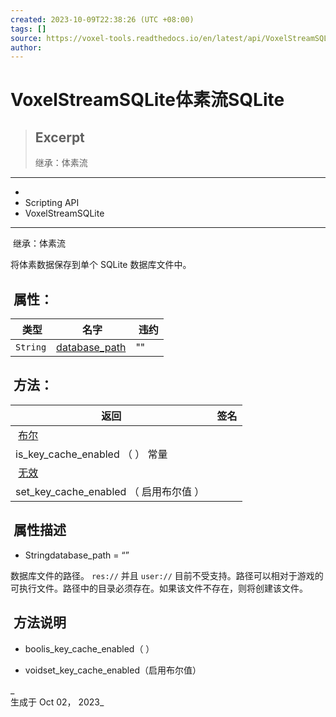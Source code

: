 ```yaml
---
created: 2023-10-09T22:38:26 (UTC +08:00)
tags: []
source: https://voxel-tools.readthedocs.io/en/latest/api/VoxelStreamSQLite/
author: 
---
```


# VoxelStreamSQLite体素流SQLite

> ## Excerpt
> 继承：体素流

---
-   [](https://voxel-tools.readthedocs.io/en/latest/)
-   Scripting API
-   VoxelStreamSQLite

___

 继承：体素流

  
将体素数据保存到单个 SQLite 数据库文件中。

##  属性：

|  类型 |  名字 |  违约 |
| --- | --- | --- |
| `String` | [database\_path](https://voxel-tools.readthedocs.io/en/latest/api/VoxelStreamSQLite/#i_database_path) | "" |

##  方法：

|  返回 |  签名 |
| --- | --- |
|  [布尔](https://docs.godotengine.org/en/stable/classes/class_bool.html) |   
is\_key\_cache\_enabled （ ） 常量 |
|  [无效](https://voxel-tools.readthedocs.io/en/latest/api/VoxelStreamSQLite/#) |   
set\_key\_cache\_enabled （ 启用布尔值 ） |

##  属性描述

-     
    Stringdatabase\_path = “”

  
数据库文件的路径。 `res://` 并且 `user://` 目前不受支持。路径可以相对于游戏的可执行文件。路径中的目录必须存在。如果该文件不存在，则将创建该文件。

##  方法说明

-     
    boolis\_key\_cache\_enabled（ ）
    
-     
    voidset\_key\_cache\_enabled（启用布尔值）
    

_  
生成于 Oct 02， 2023_
